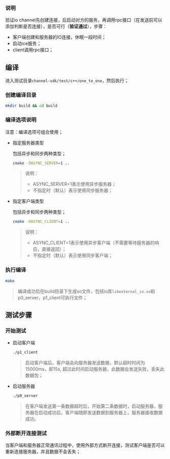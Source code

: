 ### 说明

验证io channel先创建连接，后启动对方的服务，再调用rpc接口（在发送前可以添加判断是否连接），是否可行（**验证通过**），步骤：

- 客户端创建和服务器的IO连接，休眠一段时间；
- 启动ice服务；
- client调用rpc接口；

## 编译
进入测试目录`channel-sdk/test/c++/one_to_one`，然后执行；

### 创建编译目录

```bash
mkdir build && cd build
```

### 编译选项说明

注意：编译选项可组合使用；

- 指定服务器类型

  包括异步和同步两种类型；

  ```bash
  cmake -DASYNC_SERVER=1 ..
  ```

  > 说明：
  >
  > - ASYNC_SERVER=1表示使用异步服务器；
  > - 不指定时（默认）表示使用同步服务器；



- 指定客户端类型

  包括异步和同步两种类型；

  ```bash
  cmake -DASYNC_CLIENT=1 .. 
  ```

  > 说明：
  >
  > - ASYNC_CLIENT=1表示使用异步客户端（不需要等待服务器的响应，直接返回）；
  > - 不指定时（默认）表示使用同步客户端；



### 执行编译

```bash
make
```

> 编译成功后在build目录下生成so文件，包括io库`libexternal_io.so`和p0_server，p1_client可执行文件；



## 测试步骤

### 开始测试

- 启动客户端

  ```bash
  ./p1_client
  ```
  > 启动客户端后，客户端会向服务器发送数据，默认超时时间为15000ms，即15s, 超过此时间启动服务器，此数据会发送失败，丢失此数据包；

- 启动服务器

  ```bash
  ./p0_server
  ```
  > 在客户端发送第一条数据超时后，开始第二条数据时，启动服务器，服务器在启动成功后，客户端随即发送数据到服务器上，服务器接收数据成功。

### 外部断开连接测试
当客户端和服务器正常通讯过程中，使用外部方式断开连接，测试客户端是否可以重新连接服务器，并且数据不会丢失；